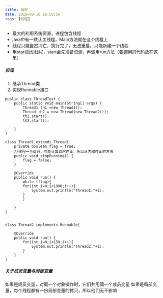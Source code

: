 ```yaml
---
title: 线程
date: 2019-08-16 16:50:56
tags: [线程]
---
```

- 最大的利用系统资源，进程包含线程
- java中有一默认主线程，Main方法就在这个线程上
- 线程只能自然消亡，执行完了，无法重启。只能新建一个线程
- 用start启动线程，start会先准备资源，再调用run方法（要调用的代码放在这里）
<!-- more-->
##### 实现
1. 继承Thread类
2. 实现Runnable接口

```
public class ThreadTest {
    public static void main(String[] args) {
        Thread1 th1 =new Thread1();
        Thread th2 = new Thread(new Thread2());
        th1.start();
        th2.start();

    }
}

class Thread1 extends Thread{
    private boolean flag = true;
    //线程一旦运行，只能让其自然停止，所以从内部停止的方法
    public void stopRunning() {
        flag = false;
    }

    @Override
    public void run() {
        while (flag){
        for(int i=0;i<1000;i++){
            System.out.println("Thread1:"+i);
        }
        }

    }
}


class Thread2 implements Runnable{

    @Override
    public void run() {
        for(int i=0;i<150;i++){
            System.out.println("Thread2:"+i);
        }
    }
}

```

##### 关于成员变量与局部变量
如果是成员变量，对同一个对象操作时，它们共用同一个成员变量
如果是局部变量，每个线程都有一份局部变量的拷贝，所以他们无不影响